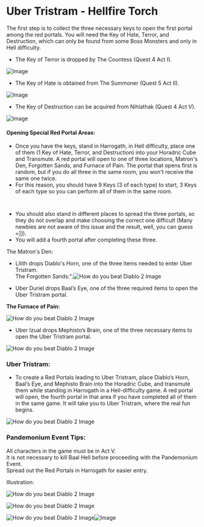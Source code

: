# Uber Tristram - Hellfire Torch

The first step is to collect the three necessary keys to open the first portal among the red portals. You will need the Key of Hate, Terror, and Destruction, which can only be found from some Boss Monsters and only in Hell difficulty.

* The Key of Terror is dropped by The Countess (Quest 4 Act I).

![Image](https://i1.wp.com/diablo2-vn.com/wp-content/uploads/2020/09/Tunnel.png?resize=1003%2C729&ssl=1)

* The Key of Hate is obtained from The Summoner (Quest 5 Act II).

![Image](https://i1.wp.com/diablo2-vn.com/wp-content/uploads/2020/09/TheSumoner.png?resize=1005%2C727&ssl=1)

* The Key of Destruction can be acquired from Nihlathak (Quest 4 Act V).

![Image](https://i0.wp.com/diablo2-vn.com/wp-content/uploads/2020/09/Nitha.png?resize=1004%2C726&ssl=1)

#### Opening Special Red Portal Areas:

* Once you have the keys, stand in Harrogath, in Hell difficulty, place one of them (1 Key of Hate, Terror, and Destruction) into your Horadric Cube and Transmute. A red portal will open to one of three locations, Matron's Den, Forgotten Sands, and Furnace of Pain. The portal that opens first is random, but if you do all three in the same room, you won't receive the same one twice.
* For this reason, you should have 9 Keys (3 of each type) to start, 3 Keys of each type so you can perform all of them in the same room.

<figure><img src="https://i1.wp.com/diablo2-vn.com/wp-content/uploads/2020/09/Portal1.png?resize=1005%2C726&ssl=1" alt=""><figcaption></figcaption></figure>

<figure><img src="https://i2.wp.com/diablo2-vn.com/wp-content/uploads/2020/09/Cube-1.png?resize=1003%2C726&ssl=1" alt=""><figcaption></figcaption></figure>

* You should also stand in different places to spread the three portals, so they do not overlap and make choosing the correct one difficult (Many newbies are not aware of this issue and the result, well, you can guess =]]).
* You will add a fourth portal after completing these three.

The Matron's Den:

* Lilith drops Diablo's Horn, one of the three items needed to enter Uber Tristram.\
  The Forgotten Sands:".![How do you beat Diablo 2 Image](https://i0.wp.com/diablo2-vn.com/wp-content/uploads/2020/09/lilithalive.png?resize=1002%2C727&ssl=1)

* Uber Duriel drops Baal’s Eye, one of the three required items to open the Uber Tristram portal.

**The Furnace of Pain:**

![How do you beat Diablo 2 Image](https://i1.wp.com/diablo2-vn.com/wp-content/uploads/2020/09/Durielalive.png?resize=1003%2C726&ssl=1)

* Uber Izual drops Mephisto’s Brain, one of the three necessary items to open the Uber Tristram portal.

![How do you beat Diablo 2 Image](https://i0.wp.com/diablo2-vn.com/wp-content/uploads/2020/09/Izualalive.png?resize=1004%2C727&ssl=1)

### Uber Tristram:

* To create a Red Portals leading to Uber Tristram, place Diablo’s Horn, Baal’s Eye, and Mephisto Brain into the Horadric Cube, and transmute them while standing in Harrogath in a Hell-difficulty game. A red portal will open, the fourth portal in that area if you have completed all of them in the same game. It will take you to Uber Tristram, where the real fun begins.

![How do you beat Diablo 2 Image](https://i2.wp.com/diablo2-vn.com/wp-content/uploads/2020/09/cube2.png?resize=1003%2C728&ssl=1)

### Pandemonium Event Tips:

All characters in the game must be in Act V.\
It is not necessary to kill Baal Hell before proceeding with the Pandemonium Event.\
Spread out the Red Portals in Harrogath for easier entry.

Illustration:

![How do you beat Diablo 2 Image](https://i2.wp.com/diablo2-vn.com/wp-content/uploads/2020/09/minhhoa1.png?resize=1004%2C723&ssl=1)

![How do you beat Diablo 2 Image](https://i2.wp.com/diablo2-vn.com/wp-content/uploads/2020/09/minhhoa2.png?resize=1005%2C725&ssl=1)

![How do you beat Diablo 2 Image](https://i1.wp.com/diablo2-vn.com/wp-content/uploads/2020/09/minhhoa3.png?resize=1003%2C723&ssl=1)![Image](https://i1.wp.com/diablo2-vn.com/wp-content/uploads/2020/09/Tristram.png?resize=1004%2C728&#x26;ssl=1)